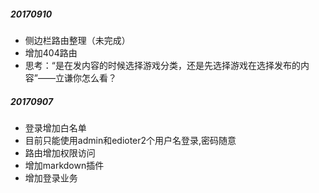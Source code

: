 ##### 20170910
* 侧边栏路由整理（未完成）
* 增加404路由
* 思考：“是在发内容的时候选择游戏分类，还是先选择游戏在选择发布的内容”——立谦你怎么看？

##### 20170907
* 登录增加白名单
* 目前只能使用admin和edioter2个用户名登录,密码随意
* 路由增加权限访问
* 增加markdown插件
* 增加登录业务
